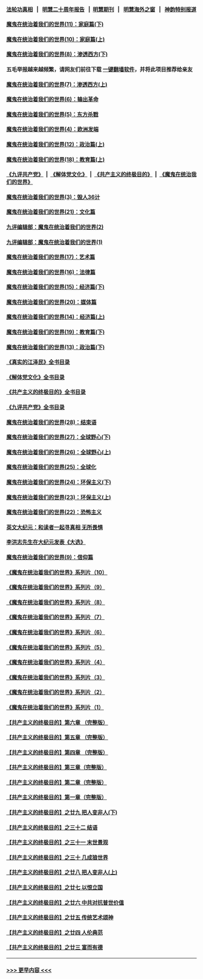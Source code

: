#### [法轮功真相](https://github.com/gfw-breaker/truth/blob/master/README.md?t=0) &nbsp;&nbsp;|&nbsp;&nbsp; [明慧二十周年报告](https://github.com/gfw-breaker/mh-reports/blob/master/README.md?t=0) &nbsp;&nbsp;|&nbsp;&nbsp;[明慧期刊](https://github.com/gfw-breaker/mh-qikan) &nbsp;&nbsp;|&nbsp;&nbsp; [明慧海外之窗](https://github.com/gfw-breaker/mh-news/blob/master/README.md?t=0) &nbsp;&nbsp;|&nbsp;&nbsp; [神韵特别报道](https://github.com/gfw-breaker/mh-news/blob/master/shenyun.md?t=0)
#### [魔鬼在统治着我们的世界(11)：家庭篇(下)](../pages/nsc422/n10440961.md?t=12090850) 
#### [魔鬼在统治着我们的世界(10)：家庭篇(上)](../pages/nsc422/n10435448.md?t=12090850) 
#### [魔鬼在统治着我们的世界(8)：渗透西方(下)](../pages/nsc422/n10429603.md?t=12090850) 
#### 五毛举报越来越频繁，请网友们前往下载 [一键翻墙软件](https://github.com/gfw-breaker/ssr-accounts)，并将此项目推荐给亲友
#### [魔鬼在统治着我们的世界(7)：渗透西方(上)](../pages/nsc422/n10426013.md?t=12090850) 
#### [魔鬼在统治着我们的世界(6)：输出革命](../pages/nsc422/n10421536.md?t=12090850) 
#### [魔鬼在统治着我们的世界(5)：东方杀戮](../pages/nsc422/n10417707.md?t=12090850) 
#### [魔鬼在统治着我们的世界(4)：欧洲发端](../pages/nsc422/n10414890.md?t=12090850) 
#### [魔鬼在统治着我们的世界(12)：政治篇(上)](../pages/nsc422/n10444576.md?t=12090850) 
#### [魔鬼在统治着我们的世界(18)：教育篇(上)](../pages/nsc422/n10526970.md?t=12090850) 
#### [《九评共产党》](https://github.com/begood0513/9ping.md/blob/master/README.md) &nbsp;|&nbsp; [《解体党文化》](../../../../jtdwh.md/blob/master/README.md)  &nbsp;|&nbsp; [《共产主义的终极目的》](../../../../gczydzjmd.md/blob/master/README.md) &nbsp;|&nbsp; [《魔鬼在统治我们的世界》](../../../../mgztzwmdsj.md/blob/master/README.md) 
#### [魔鬼在统治着我们的世界(3)：毁人36计](../pages/nsc422/n10411583.md?t=12090850) 
#### [魔鬼在统治着我们的世界(21)：文化篇](../pages/nsc422/n10597706.md?t=12090850) 
#### [九评编辑部：魔鬼在统治着我们的世界(2)](../pages/nsc422/n10410036.md?t=12090850) 
#### [九评编辑部：魔鬼在统治着我们的世界(1)](../pages/nsc422/n10406825.md?t=12090850) 
#### [魔鬼在统治着我们的世界(17)：艺术篇](../pages/nsc422/n10499093.md?t=12090850) 
#### [魔鬼在统治着我们的世界(16)：法律篇](../pages/nsc422/n10485969.md?t=12090850) 
#### [魔鬼在统治着我们的世界(15)：经济篇(下)](../pages/nsc422/n10469975.md?t=12090850) 
#### [魔鬼在统治着我们的世界(20)：媒体篇](../pages/nsc422/n10586579.md?t=12090850) 
#### [魔鬼在统治着我们的世界(14)：经济篇(上)](../pages/nsc422/n10457370.md?t=12090850) 
#### [魔鬼在统治着我们的世界(19)：教育篇(下)](../pages/nsc422/n10564808.md?t=12090850) 
#### [魔鬼在统治着我们的世界(13)：政治篇(下)](../pages/nsc422/n10448270.md?t=12090850) 
#### [《真实的江泽民》全书目录](../pages/nsc422/n13721399.md?t=12090850) 
#### [《解体党文化》全书目录](../pages/nsc422/n13721157.md?t=12090850) 
#### [《共产主义的终极目的》全书目录](../pages/nsc422/n13721048.md?t=12090850) 
#### [《九评共产党》全书目录](../pages/nsc422/n13708085.md?t=12090850) 
#### [魔鬼在统治着我们的世界(28)：结束语](../pages/nsc422/n10936246.md?t=12090850) 
#### [魔鬼在统治着我们的世界(27)：全球野心(下)](../pages/nsc422/n10928319.md?t=12090850) 
#### [魔鬼在统治着我们的世界(26)：全球野心(上)](../pages/nsc422/n10900318.md?t=12090850) 
#### [魔鬼在统治着我们的世界(25)：全球化](../pages/nsc422/n10788205.md?t=12090850) 
#### [魔鬼在统治着我们的世界(24)：环保主义(下)](../pages/nsc422/n10695307.md?t=12090850) 
#### [魔鬼在统治着我们的世界(23)：环保主义(上)](../pages/nsc422/n10688613.md?t=12090850) 
#### [魔鬼在统治着我们的世界(22)：恐怖主义](../pages/nsc422/n10614727.md?t=12090850) 
#### [英文大纪元：和读者一起寻真相 无所畏惧](../pages/nsc422/n12542027.md?t=12090850) 
#### [李洪志先生在大纪元发表《大选》](../pages/nsc422/n12534746.md?t=12090850) 
#### [魔鬼在统治着我们的世界(9)：信仰篇](../pages/nsc422/n10432159.md?t=12090850) 
#### [《魔鬼在统治着我们的世界》系列片（10）](../pages/nsc422/n12292670.md?t=12090850) 
#### [《魔鬼在统治着我们的世界》系列片（9）](../pages/nsc422/n12290859.md?t=12090850) 
#### [《魔鬼在统治着我们的世界》系列片（8）](../pages/nsc422/n12287445.md?t=12090850) 
#### [《魔鬼在统治着我们的世界》系列片（7）](../pages/nsc422/n12283425.md?t=12090850) 
#### [《魔鬼在统治着我们的世界》系列片（6）](../pages/nsc422/n12282314.md?t=12090850) 
#### [《魔鬼在统治着我们的世界》系列片（5）](../pages/nsc422/n12281419.md?t=12090850) 
#### [《魔鬼在统治着我们的世界》系列片（4）](../pages/nsc422/n12274024.md?t=12090850) 
#### [《魔鬼在统治着我们的世界》系列片（3）](../pages/nsc422/n12271322.md?t=12090850) 
#### [《魔鬼在统治着我们的世界》系列片（2）](../pages/nsc422/n12269049.md?t=12090850) 
#### [《魔鬼在统治着我们的世界》系列片（1）](../pages/nsc422/n12267575.md?t=12090850) 
#### [【共产主义的终极目的】第六章 （完整版）](../pages/nsc422/n11428913.md?t=12090850) 
#### [【共产主义的终极目的】第五章 （完整版）](../pages/nsc422/n11428912.md?t=12090850) 
#### [【共产主义的终极目的】第四章 （完整版）](../pages/nsc422/n11428907.md?t=12090850) 
#### [【共产主义的终极目的】第三章（完整版）](../pages/nsc422/n11428848.md?t=12090850) 
#### [【共产主义的终极目的】第二章（完整版）](../pages/nsc422/n11428831.md?t=12090850) 
#### [【共产主义的终极目的】第一章（完整版）](../pages/nsc422/n11417651.md?t=12090850) 
#### [【共产主义的终极目的】之廿九 把人变非人(下)](../pages/nsc422/n11344140.md?t=12090850) 
#### [【共产主义的终极目的】之三十二 结语](../pages/nsc422/n11360535.md?t=12090850) 
#### [【共产主义的终极目的】之三十一 末世景观](../pages/nsc422/n11351129.md?t=12090850) 
#### [【共产主义的终极目的】之三十 几成狼世界](../pages/nsc422/n11348280.md?t=12090850) 
#### [【共产主义的终极目的】之廿八 把人变非人(上)](../pages/nsc422/n11340492.md?t=12090850) 
#### [【共产主义的终极目的】之廿七 以恨立国](../pages/nsc422/n11336944.md?t=12090850) 
#### [【共产主义的终极目的】之廿六 中共对抗普世价值](../pages/nsc422/n11324785.md?t=12090850) 
#### [【共产主义的终极目的】之廿五 传统艺术颂神](../pages/nsc422/n11296396.md?t=12090850) 
#### [【共产主义的终极目的】之廿四 人伦典范](../pages/nsc422/n11296397.md?t=12090850) 
#### [【共产主义的终极目的】之廿三 富而有德](../pages/nsc422/n11283598.md?t=12090850) 

----
#### [ >>> 更早内容 <<< ](../indexes/nsc422-earlier.md)
